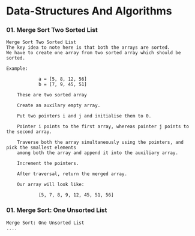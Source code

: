 # Data-Structures And Algorithms


### 01. Merge Sort Two Sorted List

    Merge Sort Two Sorted List
    The key idea to note here is that both the arrays are sorted.
    We have to create one array from two sorted array which should be sorted.

    Example:

                a = [5, 8, 12, 56]
                b = [7, 9, 45, 51]
        
        These are two sorted array

        Create an auxilary empty array.

        Put two pointers i and j and initialise them to 0. 

        Pointer i points to the first array, whereas pointer j points to the second array.

        Traverse both the array simultaneously using the pointers, and pick the smallest elements 
        among both the array and append it into the auxiliary array.

        Increment the pointers.

        After traversal, return the merged array.

        Our array will look like:

                [5, 7, 8, 9, 12, 45, 51, 56]
    
### 01. Merge Sort: One Unsorted List

    Merge Sort: One Unsorted List
    ....